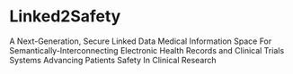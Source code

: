 Linked2Safety
=============

A Next-Generation, Secure Linked Data Medical Information Space For Semantically-Interconnecting Electronic Health Records and Clinical Trials Systems Advancing Patients Safety In Clinical Research
